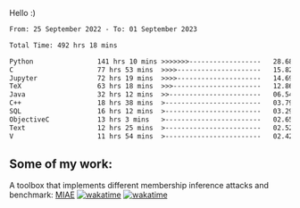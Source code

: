 Hello :)


<!--START_SECTION:waka-->

```txt
From: 25 September 2022 - To: 01 September 2023

Total Time: 492 hrs 18 mins

Python                141 hrs 10 mins >>>>>>>------------------   28.68 %
C                     77 hrs 53 mins  >>>>---------------------   15.82 %
Jupyter               72 hrs 19 mins  >>>>---------------------   14.69 %
TeX                   63 hrs 18 mins  >>>----------------------   12.86 %
Java                  32 hrs 12 mins  >>-----------------------   06.54 %
C++                   18 hrs 38 mins  >------------------------   03.79 %
SQL                   16 hrs 12 mins  >------------------------   03.29 %
ObjectiveC            13 hrs 3 mins   >------------------------   02.65 %
Text                  12 hrs 25 mins  >------------------------   02.52 %
V                     11 hrs 54 mins  >------------------------   02.42 %
```

<!--END_SECTION:waka-->

## Some of my work: 

A toolbox that implements different membership inference attacks and benchmark: [MIAE](https://github.com/RPI-DSPlab) [![wakatime](https://wakatime.com/badge/user/18ac89f5-baf8-49e6-a5ee-d9272435ce3a/project/3e6541fd-578f-4d9d-9080-f2a42b2d10e1.svg)](https://wakatime.com/badge/user/18ac89f5-baf8-49e6-a5ee-d9272435ce3a/project/3e6541fd-578f-4d9d-9080-f2a42b2d10e1) [![wakatime](https://wakatime.com/badge/user/18ac89f5-baf8-49e6-a5ee-d9272435ce3a/project/5d5826e9-c6d6-4d86-8b00-0d1608c5f167.svg)](https://wakatime.com/badge/user/18ac89f5-baf8-49e6-a5ee-d9272435ce3a/project/5d5826e9-c6d6-4d86-8b00-0d1608c5f167)
